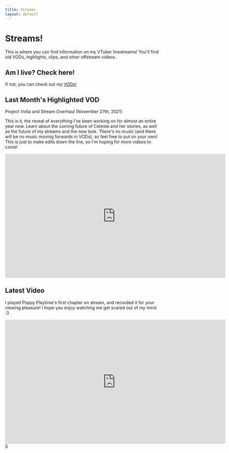 ```yaml
---
title: Streams
layout: default
---
```

# Streams! #

This is where you can find information on my VTuber livestreams! You'll find old VODs, highlights, clips, and other offstream videos.

## Am I live? Check here! ##

<!-- Add a placeholder for the Twitch embed -->
 <div id="twitch-embed"></div>

<!-- Load the Twitch embed script -->
<script src="https://embed.twitch.tv/embed/v1.js"></script>

<!-- Create a Twitch.Embed object that will render within the "twitch-embed" root element. -->
  <script type="text/javascript">
      new Twitch.Embed("twitch-embed", {
        width: 720,
        height: 405,
        channel: "celestestarlite",
      });</script>

If not, you can check out my [VODs!](https://www.youtube.com/channel/UCoRECiPve1lMf-CPBCHYLAg)

## Last Month's Highlighted VOD ##

Project Volta and Stream Overhaul (November 27th, 2021)

This is it, the reveal of everything I've been working on for almost an entire year now. Learn about the coming future of Celeste and her stories, as well as the future of my streams and the new look. There's no music (and there will be no music moving forwards in VODs), so feel free to put on your own! This is just to make edits down the line, so I'm hoping for more videos to come!

<iframe width="720" height="405" src="https://youtu.be/lDUIQSsI04k" title="YouTube video player" frameborder="0" allow="accelerometer; autoplay; clipboard-write; encrypted-media; gyroscope; picture-in-picture" allowfullscreen></iframe>

## Latest Video ##

I played Poppy Playtime's first chapter on stream, and recorded it for your viewing pleasure! I hope you enjoy watching me get scared out of my mind :3

<iframe width="720" height="405" src="https://www.youtube.com/watch?v=TJCv2_OfhTU&t=864s" frameborder="0" allow="accelerometer; autoplay; clipboard-write; encrypted-media; gyroscope; picture-in-picture" allowfullscreen></iframe>S